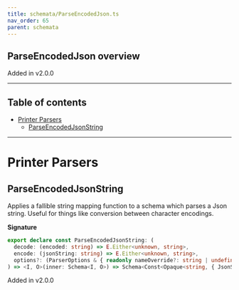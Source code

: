```yaml
---
title: schemata/ParseEncodedJson.ts
nav_order: 65
parent: schemata
---
```


## ParseEncodedJson overview

Added in v2.0.0

---

<h2 class="text-delta">Table of contents</h2>

- [Printer Parsers](#printer-parsers)
  - [ParseEncodedJsonString](#parseencodedjsonstring)

---

# Printer Parsers

## ParseEncodedJsonString

Applies a fallible string mapping function to a schema which parses a Json string.
Useful for things like conversion between character encodings.

**Signature**

```ts
export declare const ParseEncodedJsonString: (
  decode: (encoded: string) => E.Either<unknown, string>,
  encode: (jsonString: string) => E.Either<unknown, string>,
  options?: (ParserOptions & { readonly nameOverride?: string | undefined }) | undefined
) => <I, O>(inner: Schema<I, O>) => Schema<Const<Opaque<string, { JsonString: unique symbol }>, I>, O>
```

Added in v2.0.0
